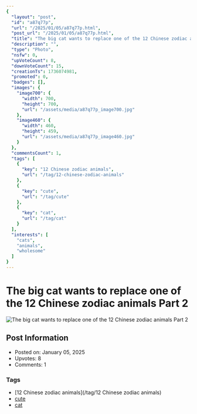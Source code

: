 ```yaml
---
{
  "layout": "post",
  "id": "a87q77p",
  "url": "/2025/01/05/a87q77p.html",
  "post_url": "/2025/01/05/a87q77p.html",
  "title": "The big cat wants to replace one of the 12 Chinese zodiac animals Part 2",
  "description": "",
  "type": "Photo",
  "nsfw": 0,
  "upVoteCount": 8,
  "downVoteCount": 15,
  "creationTs": 1736074981,
  "promoted": 0,
  "badges": [],
  "images": {
    "image700": {
      "width": 700,
      "height": 700,
      "url": "/assets/media/a87q77p_image700.jpg"
    },
    "image460": {
      "width": 460,
      "height": 459,
      "url": "/assets/media/a87q77p_image460.jpg"
    }
  },
  "commentsCount": 1,
  "tags": [
    {
      "key": "12 Chinese zodiac animals",
      "url": "/tag/12-chinese-zodiac-animals"
    },
    {
      "key": "cute",
      "url": "/tag/cute"
    },
    {
      "key": "cat",
      "url": "/tag/cat"
    }
  ],
  "interests": [
    "cats",
    "animals",
    "wholesome"
  ]
}
---
```


# The big cat wants to replace one of the 12 Chinese zodiac animals Part 2

![The big cat wants to replace one of the 12 Chinese zodiac animals Part 2](/assets/media/a87q77p_image700.jpg)

## Post Information

- Posted on: January 05, 2025
- Upvotes: 8
- Comments: 1

### Tags

- [12 Chinese zodiac animals](/tag/12 Chinese zodiac animals)
- [cute](/tag/cute)
- [cat](/tag/cat)
